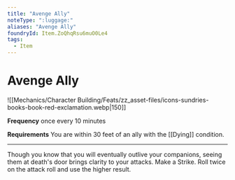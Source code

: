 ```yaml
---
title: "Avenge Ally"
noteType: ":luggage:"
aliases: "Avenge Ally"
foundryId: Item.ZoQhqRsu6muO0Le4
tags:
  - Item
---
```


# Avenge Ally
![[Mechanics/Character Building/Feats/zz_asset-files/icons-sundries-books-book-red-exclamation.webp|150]]

**Frequency** once every 10 minutes

**Requirements** You are within 30 feet of an ally with the [[Dying]] condition.

* * *

Though you know that you will eventually outlive your companions, seeing them at death's door brings clarity to your attacks. Make a Strike. Roll twice on the attack roll and use the higher result.
